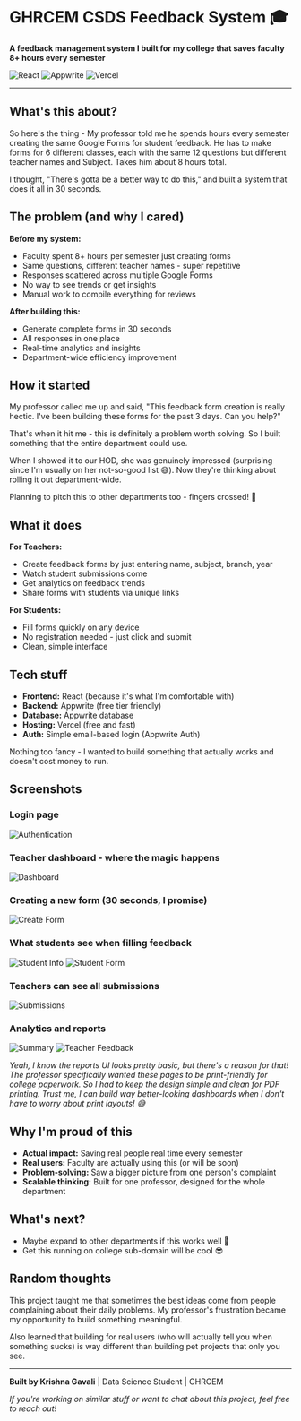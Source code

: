 # GHRCEM CSDS Feedback System 🎓

**A feedback management system I built for my college that saves faculty 8+ hours every semester**

![React](https://img.shields.io/badge/React-61DAFB?style=flat&logo=react&logoColor=white) ![Appwrite](https://img.shields.io/badge/Appwrite-F02E65?style=flat&logo=appwrite&logoColor=white) ![Vercel](https://img.shields.io/badge/Vercel-000000?style=flat&logo=vercel&logoColor=white)

---

## What's this about?

So here's the thing - My professor told me he spends hours every semester creating the same Google Forms for student feedback. He has to make forms for 6 different classes, each with the same 12 questions but different teacher names and Subject. Takes him about 8 hours total.

I thought, "There's gotta be a better way to do this," and built a system that does it all in 30 seconds.

## The problem (and why I cared)

**Before my system:**

- Faculty spent 8+ hours per semester just creating forms
- Same questions, different teacher names - super repetitive
- Responses scattered across multiple Google Forms
- No way to see trends or get insights
- Manual work to compile everything for reviews

**After building this:**

- Generate complete forms in 30 seconds
- All responses in one place
- Real-time analytics and insights
- Department-wide efficiency improvement

## How it started

My professor called me up and said, "This feedback form creation is really hectic. I've been building these forms for the past 3 days. Can you help?"

That's when it hit me - this is definitely a problem worth solving. So I built something that the entire department could use.

When I showed it to our HOD, she was genuinely impressed (surprising since I'm usually on her not-so-good list 😅). Now they're thinking about rolling it out department-wide.

Planning to pitch this to other departments too - fingers crossed! 🤞

## What it does

**For Teachers:**

- Create feedback forms by just entering name, subject, branch, year
- Watch student submissions come
- Get analytics on feedback trends
- Share forms with students via unique links

**For Students:**

- Fill forms quickly on any device
- No registration needed - just click and submit
- Clean, simple interface

## Tech stuff

- **Frontend:** React (because it's what I'm comfortable with)
- **Backend:** Appwrite (free tier friendly)
- **Database:** Appwrite database
- **Hosting:** Vercel (free and fast)
- **Auth:** Simple email-based login (Appwrite Auth)

Nothing too fancy - I wanted to build something that actually works and doesn't cost money to run.

## Screenshots

### Login page

![Authentication](screenshot/auth.png)

### Teacher dashboard - where the magic happens

![Dashboard](screenshot/dashboard.png)

### Creating a new form (30 seconds, I promise)
![Create Form](screenshot/dashboard_create_form.png)

### What students see when filling feedback
![Student Info](screenshot/student_details_update.png)
![Student Form](screenshot/form.png)

### Teachers can see all submissions

![Submissions](screenshot/submission_page.png)

### Analytics and reports

![Summary](screenshot/summary.png)
![Teacher Feedback](screenshot/teahcerwise_feedback.png)

_Yeah, I know the reports UI looks pretty basic, but there's a reason for that! The professor specifically wanted these pages to be print-friendly for college paperwork. So I had to keep the design simple and clean for PDF printing. Trust me, I can build way better-looking dashboards when I don't have to worry about print layouts! 😅_

## Why I'm proud of this

- **Actual impact:** Saving real people real time every semester
- **Real users:** Faculty are actually using this (or will be soon)
- **Problem-solving:** Saw a bigger picture from one person's complaint
- **Scalable thinking:** Built for one professor, designed for the whole department

## What's next?

- Maybe expand to other departments if this works well 🏬
- Get this running on college sub-domain will be cool 😎

## Random thoughts

This project taught me that sometimes the best ideas come from people complaining about their daily problems. My professor's frustration became my opportunity to build something meaningful.

Also learned that building for real users (who will actually tell you when something sucks) is way different than building pet projects that only you see.

---

**Built by Krishna Gavali** | Data Science Student | GHRCEM

_If you're working on similar stuff or want to chat about this project, feel free to reach out!_
